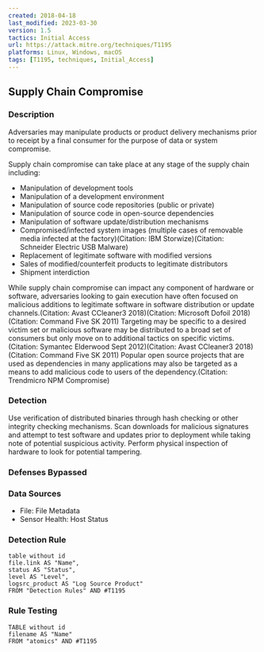 ```yaml
---
created: 2018-04-18
last_modified: 2023-03-30
version: 1.5
tactics: Initial Access
url: https://attack.mitre.org/techniques/T1195
platforms: Linux, Windows, macOS
tags: [T1195, techniques, Initial_Access]
---
```


## Supply Chain Compromise

### Description

Adversaries may manipulate products or product delivery mechanisms prior to receipt by a final consumer for the purpose of data or system compromise.

Supply chain compromise can take place at any stage of the supply chain including:

* Manipulation of development tools
* Manipulation of a development environment
* Manipulation of source code repositories (public or private)
* Manipulation of source code in open-source dependencies
* Manipulation of software update/distribution mechanisms
* Compromised/infected system images (multiple cases of removable media infected at the factory)(Citation: IBM Storwize)(Citation: Schneider Electric USB Malware) 
* Replacement of legitimate software with modified versions
* Sales of modified/counterfeit products to legitimate distributors
* Shipment interdiction

While supply chain compromise can impact any component of hardware or software, adversaries looking to gain execution have often focused on malicious additions to legitimate software in software distribution or update channels.(Citation: Avast CCleaner3 2018)(Citation: Microsoft Dofoil 2018)(Citation: Command Five SK 2011) Targeting may be specific to a desired victim set or malicious software may be distributed to a broad set of consumers but only move on to additional tactics on specific victims.(Citation: Symantec Elderwood Sept 2012)(Citation: Avast CCleaner3 2018)(Citation: Command Five SK 2011) Popular open source projects that are used as dependencies in many applications may also be targeted as a means to add malicious code to users of the dependency.(Citation: Trendmicro NPM Compromise)

### Detection

Use verification of distributed binaries through hash checking or other integrity checking mechanisms. Scan downloads for malicious signatures and attempt to test software and updates prior to deployment while taking note of potential suspicious activity. Perform physical inspection of hardware to look for potential tampering.

### Defenses Bypassed



### Data Sources

  - File: File Metadata
  -  Sensor Health: Host Status
### Detection Rule

```dataview
table without id
file.link AS "Name",
status AS "Status",
level AS "Level",
logsrc_product AS "Log Source Product"
FROM "Detection Rules" AND #T1195
```

### Rule Testing

```dataview
TABLE without id
filename AS "Name"
FROM "atomics" AND #T1195
```

